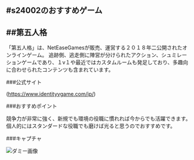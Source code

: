 #s24002のおすすめゲーム
-----------------------------------------------------------

##第五人格
-----------------------------------------------------------
「第五人格」は、NetEaseGamesが販売、運営する２０１８年二公開されたオンラインゲーム。
追跡側、逃走側に陣営が分けられたアクション、シュミレーションゲームであり、１v１や最近ではカスタムルームも発足しており、多趣向に合わせられたコンテンツも含まれています。

###公式サイト

(https://www.identityvgame.com/jp/)

###おすすめポイント

競争力が非常に強く、新規でも環境の役職に慣れれば今からでも活躍できます。
個人的にはスタンダードな役職でも磨けば光ると思うのでおすすめです。

###キャプチャ

![ダミー画像](https://www.google.com/imgres?q=%E7%AC%AC%E4%BA%94%E4%BA%BA%E6%A0%BC%20%E3%83%9B%E3%83%BC%E3%83%A0%E3%83%9A%E3%83%BC%E3%82%B8&imgurl=https%3A%2F%2Fthechara.xsrv.jp%2Fwp-content%2Fuploads%2F2023%2F07%2FH55-%25E4%25BA%2594%25E5%2591%25A8%25E5%25B9%25B4cafe%25E5%2589%25AA%25E5%25BD%25B1%25E6%258B%25BC%25E7%25A8%25BF%25E7%25BB%2588%25E7%2589%2588.jpg&imgrefurl=https%3A%2F%2Fwww.the-chara.com%2Fblog%2F%3Fp%3D64897%26srsltid%3DAfmBOoqNTKGRBCk1ShSgJDpFU-04UMb9mslDoukGwbb6YaJqPExpE630&docid=B3zoBQ0yiTtqcM&tbnid=YQ8X0T-aFpZe0M&vet=12ahUKEwjkyqPVl5iOAxUFslYBHfwjDCQQM3oECFsQAA..i&w=2560&h=1440&hcb=2&ved=2ahUKEwjkyqPVl5iOAxUFslYBHfwjDCQQM3oECFsQAA) 
